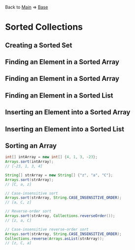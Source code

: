 Back to [Main](../../../README.md) &rArr; [Base](../index.md)

# Sorted Collections

## Creating a Sorted Set

## Finding an Element in a Sorted Array

## Finding an Element in a Sorted Array

## Finding an Element in a Sorted List

## Inserting an Element into a Sorted Array

##  Inserting an Element into a Sorted List

##  Sorting an Array

```java
int[] intArray = new int[] {4, 1, 3, -23};
Arrays.sort(intArray);
// [-23, 1, 3, 4]

String[] strArray = new String[] {"z", "a", "C"};
Arrays.sort(strArray);
// [C, a, z]

// Case-insensitive sort
Arrays.sort(strArray, String.CASE_INSENSITIVE_ORDER);
// [a, C, z]

// Reverse-order sort
Arrays.sort(strArray, Collections.reverseOrder());
// [z, a, C]

// Case-insensitive reverse-order sort
Arrays.sort(strArray, String.CASE_INSENSITIVE_ORDER);
Collections.reverse(Arrays.asList(strArray));
// [z, C, a]
```

